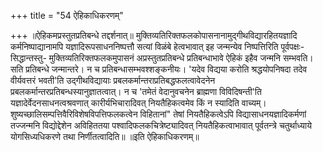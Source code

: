 +++
title = "54 ऐहिकाधिकरणम्"

+++
॥ऐहिकमप्रस्तुतप्रतिबन्धे तद्दर्शनात्॥ मुक्तिव्यतिरिक्तफलकोपासनानामुद्गीथविद्यारहितयज्ञादि कर्मनिष्पाद्यानामपि यज्ञादिरूपसाधननिष्पत्तौ सत्यां विळंबे हेत्वभावात् इह जन्मन्येव निष्पत्तिरिति पूर्वपक्षः- सिद्धान्तस्तु- मुक्तिव्यतिरिक्तफलकमुपासनं अप्रस्तुतप्रतिबन्धे प्रतिबन्धाभावे ऐहिकं इहैव जन्मनि सम्भवति। सति प्रतिबन्धे जन्मान्तरे। न च प्रतिबन्धासम्भवश्शङ्कनीयः। 'यदेव विद्यया करोति श्रद्धयोपनिषदा तदेव वीर्यवत्तरं भवती'ति उद्गीथविद्यायाः प्रबलकर्मान्तराप्रतिबद्धफलत्वावेदनेन प्रबलकर्मान्तरप्रतिबन्धस्यानुज्ञातत्वात्। न च 'तमेतं वेदानुवचनेन ब्राह्मणा विविदिषन्ती'ति यज्ञादेर्वेदनसाधनत्वश्रवणात् कारीर्यभिचारादिवत् नियतैहिकत्वमेव किं न स्यादिति वाच्यम्। शुष्यच्छालिसम्पत्तिवैरिविशेषविपत्तिफलकत्वेन विहितानां" तेषां नियतैहिकत्वेऽपि विद्यासाधनयज्ञादिकर्मणां तज्जन्मनि विद्योद्देशेन अविहिततया पश्वादिफलकचित्रेष्ट्यादिवत् नियतैहिकत्वाभावात् पूर्वतन्त्रे चतुर्थाध्याये योगसिध्यधिकरणे तथा निर्णीतत्वादिति॥ ॥इति ऐहिकाधिकरणम्॥